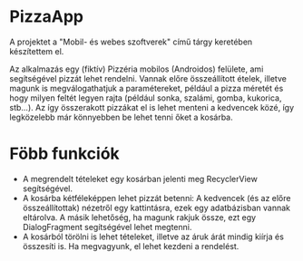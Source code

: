# PizzaApp

A projektet a "Mobil- és webes szoftverek" című tárgy keretében készítettem el.

Az alkalmazás egy (fiktív) Pizzéria mobilos (Androidos) felülete, ami segítségével pizzát lehet rendelni. Vannak előre összeállított ételek, illetve magunk is megválogathatjuk a paramétereket, például a pizza méretét és hogy milyen feltét legyen rajta (például sonka, szalámi, gomba, kukorica, stb...). Az így összerakott pizzákat el is lehet menteni a kedvencek közé, így legközelebb már könnyebben be lehet tenni őket a kosárba.

# Föbb funkciók
* A megrendelt tételeket egy kosárban jelenti meg RecyclerView segítségével.
* A kosárba kétféleképpen lehet pizzát betenni: A kedvencek (és az előre összeállítottak) nézetről egy kattintásra, ezek egy adatbázisban vannak eltárolva. A másik lehetőség, ha magunk rakjuk össze, ezt egy DialogFragment segítségével lehet megtenni.
* A kosárból törölni is lehet tételeket, illetve az áruk árát mindig kiírja és összesíti is. Ha megvagyunk, el lehet kezdeni a rendelést.
